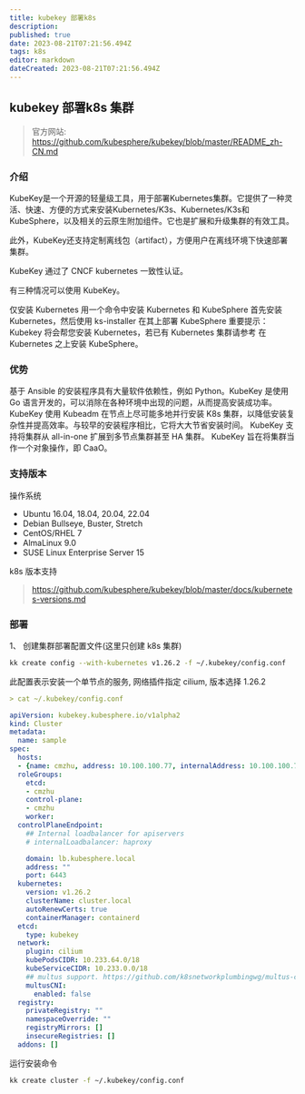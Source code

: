 ```yaml
---
title: kubekey 部署k8s
description: 
published: true
date: 2023-08-21T07:21:56.494Z
tags: k8s
editor: markdown
dateCreated: 2023-08-21T07:21:56.494Z
---
```


## kubekey 部署k8s 集群

> 官方网站: https://github.com/kubesphere/kubekey/blob/master/README_zh-CN.md

### 介绍

KubeKey是一个开源的轻量级工具，用于部署Kubernetes集群。它提供了一种灵活、快速、方便的方式来安装Kubernetes/K3s、Kubernetes/K3s和KubeSphere，以及相关的云原生附加组件。它也是扩展和升级集群的有效工具。

此外，KubeKey还支持定制离线包（artifact），方便用户在离线环境下快速部署集群。

KubeKey 通过了 CNCF kubernetes 一致性认证。

有三种情况可以使用 KubeKey。

仅安装 Kubernetes
用一个命令中安装 Kubernetes 和 KubeSphere
首先安装 Kubernetes，然后使用 ks-installer 在其上部署 KubeSphere
重要提示：Kubekey 将会帮您安装 Kubernetes，若已有 Kubernetes 集群请参考 在 Kubernetes 之上安装 KubeSphere。

### 优势

基于 Ansible 的安装程序具有大量软件依赖性，例如 Python。KubeKey 是使用 Go 语言开发的，可以消除在各种环境中出现的问题，从而提高安装成功率。
KubeKey 使用 Kubeadm 在节点上尽可能多地并行安装 K8s 集群，以降低安装复杂性并提高效率。与较早的安装程序相比，它将大大节省安装时间。
KubeKey 支持将集群从 all-in-one 扩展到多节点集群甚至 HA 集群。
KubeKey 旨在将集群当作一个对象操作，即 CaaO。

### 支持版本

操作系统

- Ubuntu 16.04, 18.04, 20.04, 22.04
- Debian Bullseye, Buster, Stretch
- CentOS/RHEL 7
- AlmaLinux 9.0
- SUSE Linux Enterprise Server 15

k8s 版本支持

> https://github.com/kubesphere/kubekey/blob/master/docs/kubernetes-versions.md

### 部署

1、 创建集群部署配置文件(这里只创建 k8s 集群)

```bash
kk create config --with-kubernetes v1.26.2 -f ~/.kubekey/config.conf
```

此配置表示安装一个单节点的服务, 网络插件指定 cilium, 版本选择 1.26.2

```yaml
> cat ~/.kubekey/config.conf

apiVersion: kubekey.kubesphere.io/v1alpha2
kind: Cluster
metadata:
  name: sample
spec:
  hosts:
  - {name: cmzhu, address: 10.100.100.77, internalAddress: 10.100.100.77, user: root, password: "f"}
  roleGroups:
    etcd:
    - cmzhu
    control-plane:
    - cmzhu
    worker:
  controlPlaneEndpoint:
    ## Internal loadbalancer for apiservers
    # internalLoadbalancer: haproxy

    domain: lb.kubesphere.local
    address: ""
    port: 6443
  kubernetes:
    version: v1.26.2
    clusterName: cluster.local
    autoRenewCerts: true
    containerManager: containerd
  etcd:
    type: kubekey
  network:
    plugin: cilium
    kubePodsCIDR: 10.233.64.0/18
    kubeServiceCIDR: 10.233.0.0/18
    ## multus support. https://github.com/k8snetworkplumbingwg/multus-cni
    multusCNI:
      enabled: false
  registry:
    privateRegistry: ""
    namespaceOverride: ""
    registryMirrors: []
    insecureRegistries: []
  addons: []
```

运行安装命令

```bash
kk create cluster -f ~/.kubekey/config.conf

```